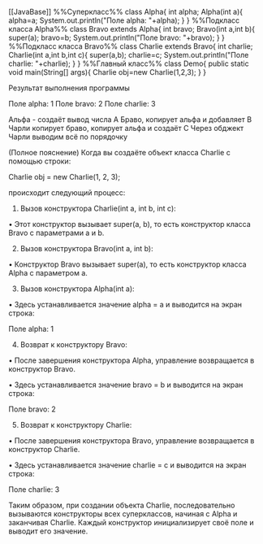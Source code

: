 [[JavaBase]]
%%Суперкласс%%
class Alpha{
	int alpha;
	Alpha(int a){
		alpha=a;
		System.out.println("Поле alpha: "+alpha);
	}
}
%%Подкласс класса Alpha%%
class Bravo extends Alpha{
	int bravo;
	Bravo(int a,int b){
		super(a);
		bravo=b;
		System.out.println("Поле bravo: "+bravo);
	}
}
%%Подкласс класса Bravo%%
class Charlie extends Bravo{
	int charlie;
	Charlie(int a,int b,int c){
		super(a,b);
		charlie=c;
		System.out.println("Поле charlie: "+charlie);
	}
}
%%Главный класс%%
class Demo{
	public static void main(String[] args){
		Charlie obj=new Charlie(1,2,3);
	}
}

Результат выполнения программы

Поле alpha: 1
Поле bravo: 2
Поле charlie: 3

Альфа - создаёт вывод числа А
Браво, копирует альфа и добавляет В
Чарли копирует браво, копирует альфа и создаёт С
Через обджект Чарли выводим всё по порядочку

(Полное пояснение)
Когда вы создаёте объект класса Charlie с помощью строки:

  

Charlie obj = new Charlie(1, 2, 3);

  

происходит следующий процесс:

1. Вызов конструктора Charlie(int a, int b, int c):

• Этот конструктор вызывает super(a, b), то есть конструктор класса Bravo с параметрами a и b.

2. Вызов конструктора Bravo(int a, int b):

• Конструктор Bravo вызывает super(a), то есть конструктор класса Alpha с параметром a.

3. Вызов конструктора Alpha(int a):

• Здесь устанавливается значение alpha = a и выводится на экран строка:

  

Поле alpha: 1

  

  

4. Возврат к конструктору Bravo:

• После завершения конструктора Alpha, управление возвращается в конструктор Bravo.

• Здесь устанавливается значение bravo = b и выводится на экран строка:

  

Поле bravo: 2

  

  

5. Возврат к конструктору Charlie:

• После завершения конструктора Bravo, управление возвращается в конструктор Charlie.

• Здесь устанавливается значение charlie = c и выводится на экран строка:

  

Поле charlie: 3

  

  

  

Таким образом, при создании объекта Charlie, последовательно вызываются конструкторы всех суперклассов, начиная с Alpha и заканчивая Charlie. Каждый конструктор инициализирует своё поле и выводит его значение.
